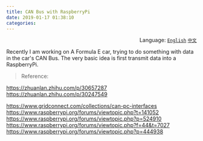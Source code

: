 ```yaml
---
title: CAN Bus with RaspberryPi
date: 2019-01-17 01:38:10
categories:
---
```


<div align='right'>Language:
	<a href='{{ location.host }}/CAN-Bus-with-RaspberryPi'><code>English</code></a>
	<a href='{{ location.host }}/zh-CN/树莓派的CAN总线通信'><code>中文</code></a>
</div>

Recently I am working on A Formula E car, trying to do something with data in
the car's CAN Bus. The very basic idea is first transmit data into a RaspberryPi.

> Reference:

https://zhuanlan.zhihu.com/p/30657287
https://zhuanlan.zhihu.com/p/30247549

https://www.gridconnect.com/collections/can-pc-interfaces
https://www.raspberrypi.org/forums/viewtopic.php?t=141052
https://www.raspberrypi.org/forums/viewtopic.php?p=524910
https://www.raspberrypi.org/forums/viewtopic.php?f=44&t=7027
https://www.raspberrypi.org/forums/viewtopic.php?p=444938
